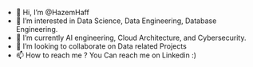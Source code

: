 - 👋 Hi, I’m @HazemHaff
- 👀 I’m interested in Data Science, Data Engineering, Database Engineering.
- 🌱 I’m currently AI engineering, Cloud Architecture, and Cybersecurity.
- 💞️ I’m looking to collaborate on Data related Projects
- 📫 How to reach me ? You Can reach me on Linkedin :)

<!---
HazemHaff/HazemHaff is a ✨ special ✨ repository because its `README.md` (this file) appears on your GitHub profile.
You can click the Preview link to take a look at your changes.
--->
